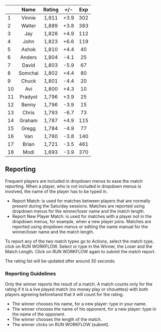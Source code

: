 | |Name|Rating|+/-|Exp|
|-|:--:|:----:|:-:|:-:|
|1|Vinnie|1,911|+3.9|302|
|2|Walter|1,889|+3.8|383|
|3|Jay|1,828|+4.9|112|
|4|John|1,823|+6.6|119|
|5|Ashok|1,810|+4.4|40|
|6|Anders|1,804|-4.1|25|
|7|David|1,803|-5.9|67|
|8|Somchai|1,802|+4.4|80|
|9|Chuck|1,801|-4.4|20|
|10|Avi|1,800|+4.3|10|
|11|Pradyot|1,796|+3.9|25|
|12|Benny|1,796|-3.9|15|
|13|Chris|1,793|-6.7|73|
|14|Graham|1,787|+4.9|115|
|15|Gregg|1,784|-4.9|77|
|16|Van|1,760|-3.8|140|
|17|Brian|1,721|-3.5|461|
|18|Modi|1,693|-3.9|370|

 

## Reporting

Frequent players are included in dropdown menus to ease the match reporting.
When a player, who is not included in dropdown menus is involved, the name of the player has to be typed in.

- Report Match:  is used for matches between players that are normally present during the Saturday sessions.
Matches are reported using dropdown menus for the winner/loser name and the match length.
- Report New Player Match:  is used for matches with a player not in the dropdown menus, for example, when a new player joins.
Matches are reported using dropdown menus or editing the name manual for the winner/loser name and the match length.

To report any of the two match types go to Actions, select the match type, click on RUN WORKFLOW.
Select or type in the Winner, the Loser and the Match Length.
Click on RUN WORKFLOW again to submit the match report.

The rating list will be updated after around 30 seconds.

### Reporting Guidelines

Only the winner reports the result of a match.
A match counts only for the rating if it is a live played match (no money play or chouettes)
with both players agreeing beforehand that it will count for the rating.

- The winner chooses his name, for a new player: type in your name.
- The winner chooses the name of his opponent, for a new player: type in the name of the opponent.
- The winner chooses the length of the match.
- The winner clicks on RUN WORKFLOW (submit).
